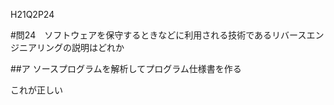 H21Q2P24

#問24　ソフトウェアを保守するときなどに利用される技術であるリバースエンジニアリングの説明はどれか

##ア ソースプログラムを解析してプログラム仕様書を作る

これが正しい

